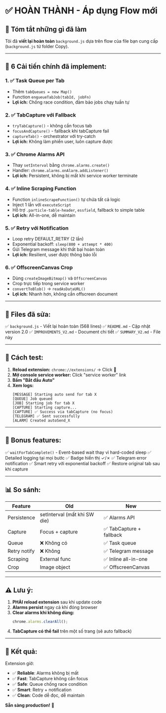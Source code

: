 # ✅ HOÀN THÀNH - Áp dụng Flow mới

## 📝 Tóm tắt những gì đã làm

Tôi đã **viết lại hoàn toàn** `background.js` dựa trên flow của file bạn cung cấp (`background.js` từ folder Copy).

---

## 🎯 6 Cải tiến chính đã implement:

### 1. ✅ Task Queue per Tab
- Thêm `tabQueues = new Map()`
- Function `enqueueTabJob(tabId, jobFn)` 
- **Lợi ích:** Chống race condition, đảm bảo jobs chạy tuần tự

### 2. ✅ TabCapture với Fallback
- `tryTabCapture()` - không cần focus tab
- `focusAndCapture()` - fallback khi tabCapture fail
- `captureTab()` - orchestrator với try-catch
- **Lợi ích:** Không làm phiền user, luôn capture được

### 3. ✅ Chrome Alarms API
- Thay `setInterval` bằng `chrome.alarms.create()`
- Handler: `chrome.alarms.onAlarm.addListener()`
- **Lợi ích:** Persistent, không bị mất khi service worker terminate

### 4. ✅ Inline Scraping Function
- Function `inlineScrapeFunction()` tự chứa tất cả logic
- Inject 1 lần với `executeScript`
- Hỗ trợ `.particle-table-header`, `essfield`, fallback to simple table
- **Lợi ích:** All-in-one, dễ maintain

### 5. ✅ Retry với Notification
- Loop retry DEFAULT_RETRY (2 lần)
- Exponential backoff: `sleep(800 + attempt * 400)`
- Gửi Telegram message khi thất bại hoàn toàn
- **Lợi ích:** Resilient, user được thông báo lỗi

### 6. ✅ OffscreenCanvas Crop
- Dùng `createImageBitmap()` và `OffscreenCanvas`
- Crop trực tiếp trong service worker
- `convertToBlob()` → `readAsDataURL()`
- **Lợi ích:** Nhanh hơn, không cần offscreen document

---

## 📁 Files đã sửa:

✅ `background.js` - Viết lại hoàn toàn (568 lines)
✅ `README.md` - Cập nhật version 2.0
✅ `IMPROVEMENTS_V2.md` - Document chi tiết
✅ `SUMMARY_V2.md` - File này

---

## 🚀 Cách test:

1. **Reload extension:** `chrome://extensions/` → Click 🔄
2. **Mở console service worker:** Click "service worker" link
3. **Bấm "Bắt đầu Auto"**
4. **Xem logs:**
   ```
   [MESSAGE] Starting auto send for tab X
   [QUEUE] Job queued
   [JOB] Starting job for tab X
   [CAPTURE] Starting capture...
   [CAPTURE] ✅ Success via tabCapture (no focus)
   [TELEGRAM] ✅ Sent successfully
   [ALARM] Created autoSend_X
   ```

---

## 🎁 Bonus features:

✅ `waitForTabComplete()` - Event-based wait thay vì hard-coded sleep
✅ Detailed logging tại mọi bước
✅ Badge hiển thị ✓/✗
✅ Telegram error notification
✅ Smart retry với exponential backoff
✅ Restore original tab sau khi capture

---

## 📊 So sánh:

| Feature | Old | New |
|---------|-----|-----|
| Persistence | setInterval (mất khi SW die) | ✅ Alarms API |
| Capture | Focus + capture | ✅ TabCapture + fallback |
| Queue | ❌ Không có | ✅ Task queue |
| Retry notify | ❌ Không | ✅ Telegram message |
| Scraping | External func | ✅ Inline all-in-one |
| Crop | Image object | ✅ OffscreenCanvas |

---

## ⚠️ Lưu ý:

1. **PHẢI reload extension** sau khi update code
2. **Alarms persist** ngay cả khi đóng browser
3. **Clear alarms khi không dùng:**
   ```javascript
   chrome.alarms.clearAll();
   ```
4. **TabCapture có thể fail** trên một số trang (sẽ auto fallback)

---

## 🎉 Kết quả:

Extension giờ:
- ✅ **Reliable**: Alarms không bị mất
- ✅ **Fast**: TabCapture không cần focus
- ✅ **Safe**: Queue chống race condition  
- ✅ **Smart**: Retry + notification
- ✅ **Clean**: Code dễ đọc, dễ maintain

**Sẵn sàng production!** 🚀
